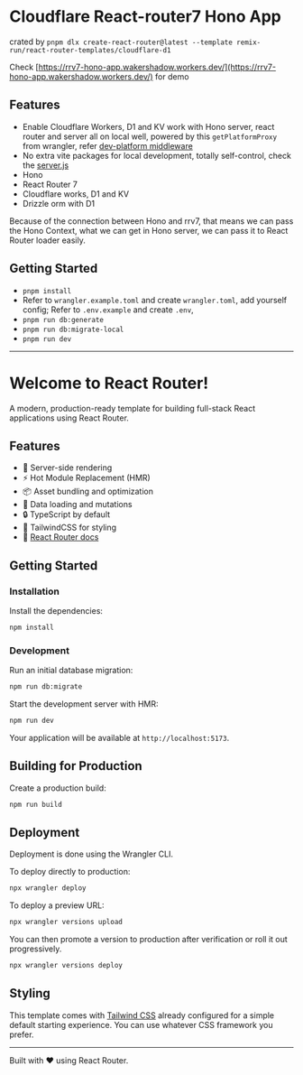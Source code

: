 # Cloudflare React-router7 Hono App

crated by `pnpm dlx create-react-router@latest --template remix-run/react-router-templates/cloudflare-d1`

Check [https://rrv7-hono-app.wakershadow.workers.dev/](https://rrv7-hono-app.wakershadow.workers.dev/) for demo

## Features

- Enable Cloudflare Workers, D1 and KV work with Hono server, react router and server all on local well, powered by this `getPlatformProxy` from wrangler, refer [dev-platform middleware](./server/middleware/dev-platform.ts)
- No extra vite packages for local development, totally self-control, check the [server.js](./server.js)
- Hono
- React Router 7
- Cloudflare works, D1 and KV
- Drizzle orm with D1

Because of the connection between Hono and rrv7, that means we can pass the Hono Context,
what we can get in Hono server, we can pass it to React Router loader easily.

## Getting Started

- `pnpm install`
- Refer to `wrangler.example.toml` and create `wrangler.toml`, add yourself config; Refer to `.env.example` and create `.env`,
- `pnpm run db:generate`
- `pnpm run db:migrate-local`
- `pnpm run dev`

---

# Welcome to React Router!

A modern, production-ready template for building full-stack React applications using React Router.

## Features

- 🚀 Server-side rendering
- ⚡️ Hot Module Replacement (HMR)
- 📦 Asset bundling and optimization
- 🔄 Data loading and mutations
- 🔒 TypeScript by default
- 🎉 TailwindCSS for styling
- 📖 [React Router docs](https://reactrouter.com/)

## Getting Started

### Installation

Install the dependencies:

```bash
npm install
```

### Development

Run an initial database migration:

```bash
npm run db:migrate
```

Start the development server with HMR:

```bash
npm run dev
```

Your application will be available at `http://localhost:5173`.

## Building for Production

Create a production build:

```bash
npm run build
```

## Deployment

Deployment is done using the Wrangler CLI.

To deploy directly to production:

```sh
npx wrangler deploy
```

To deploy a preview URL:

```sh
npx wrangler versions upload
```

You can then promote a version to production after verification or roll it out progressively.

```sh
npx wrangler versions deploy
```

## Styling

This template comes with [Tailwind CSS](https://tailwindcss.com/) already configured for a simple default starting experience. You can use whatever CSS framework you prefer.

---

Built with ❤️ using React Router.
